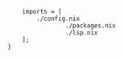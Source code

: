 ```nix{ pkgs, config, ... }:{
	imports = [
		./config.nix
                ./packages.nix
                ./lsp.nix
	];
}
```
